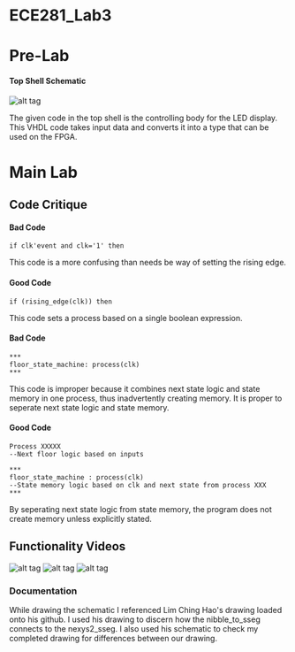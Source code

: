 ECE281_Lab3
===========
# Pre-Lab
#### Top Shell Schematic
![alt tag](https://raw.github.com/seanbapty/ECE281_Lab3/master/topshellschematic3.JPG)

The given code in the top shell is the controlling body for the LED display. This VHDL code takes input data and converts it into a type that can be used on the FPGA.

# Main Lab
## Code Critique

#### Bad Code 
```
if clk'event and clk='1' then
```
This code is a more confusing than needs be way of setting the rising edge.
#### Good Code
```
if (rising_edge(clk)) then
```
This code sets a process based on a single boolean expression.

#### Bad Code
```
***
floor_state_machine: process(clk)
***
```
This code is improper because it combines next state logic and state memory in one process, thus inadvertently creating memory. It is proper to seperate next state logic and state memory.

#### Good Code
```
Process XXXXX
--Next floor logic based on inputs

***
floor_state_machine : process(clk) 
--State memory logic based on clk and next state from process XXX
***
```
By seperating next state logic from state memory, the program does not create memory unless explicitly stated.

## Functionality Videos
![alt tag](https://www.youtube.com/watch?v=KPDFuFnz9n8&feature=youtu.be)
![alt tag](https://www.youtube.com/watch?v=ifLdObCu_NA&feature=youtu.be)
![alt tag](https://www.youtube.com/watch?v=wCrTbxB3LaA&feature=youtu.be)

### Documentation
While drawing the schematic I referenced Lim Ching Hao's drawing loaded onto his github. I used his drawing to discern how the nibble_to_sseg connects to the nexys2_sseg. I also used his schematic to check my completed drawing for differences between our drawing.

